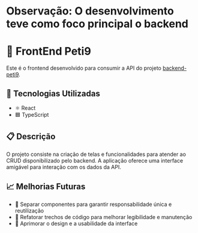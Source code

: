 # Observação: O desenvolvimento teve como foco principal o backend

# 🧩 FrontEnd Peti9

Este é o frontend desenvolvido para consumir a API do projeto [backend-peti9](https://github.com/EduardoDandolini/backend-peti9).

## 🚀 Tecnologias Utilizadas

- ⚛️ React
- 🟦 TypeScript

## 📋 Descrição

O projeto consiste na criação de telas e funcionalidades para atender ao CRUD disponibilizado pelo backend. A aplicação oferece uma interface amigável para interação com os dados da API.

## 📈 Melhorias Futuras

- 🔧 Separar componentes para garantir responsabilidade única e reutilização
- 🧹 Refatorar trechos de código para melhorar legibilidade e manutenção
- 🎨 Aprimorar o design e a usabilidade da interface
